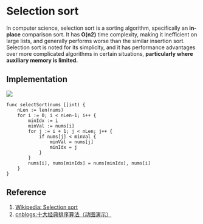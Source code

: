 # Selection sort

In computer science, selection sort is a sorting algorithm, specifically an **in-place** comparison sort. It has **O(n2)** time complexity, making it inefficient on large lists, and generally performs worse than the similar insertion sort. Selection sort is noted for its simplicity, and it has performance advantages over more complicated algorithms in certain situations, **particularly where auxiliary memory is limited.**

## Implementation

![](../images/sorting_algorithm/selection/1.gif)

```
func selectSort(nums []int) {
	nLen := len(nums)
	for i := 0; i < nLen-1; i++ {
		minIdx := i
		minVal := nums[i]
		for j := i + 1; j < nLen; j++ {
			if nums[j] < minVal {
				minVal = nums[j]
				minIdx = j
			}
		}
		nums[i], nums[minIdx] = nums[minIdx], nums[i]
	}
}
```

## Reference

1. [Wikipedia: Selection sort](https://en.wikipedia.org/wiki/Selection_sort)
1. [cnblogs:十大经典排序算法（动图演示）](https://www.cnblogs.com/onepixel/p/7674659.html)